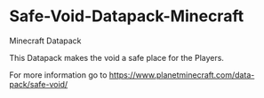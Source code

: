 # Safe-Void-Datapack-Minecraft
Minecraft Datapack

This Datapack makes the void a safe place for the Players.

For more information go to https://www.planetminecraft.com/data-pack/safe-void/
